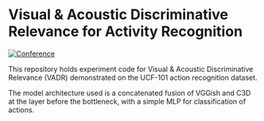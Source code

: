 # Visual & Acoustic Discriminative Relevance for Activity Recognition
[![Conference](http://img.shields.io/badge/BMVA_Symposium_on_Video_Understanding-2019-blue.svg?style=flat-square)](https://dimadamen.github.io/bmva_symposium_2019/)

This repository holds experiment code for Visual & Acoustic Discriminative Relevance (VADR) demonstrated on the UCF-101 action recognition dataset.

The model architecture used is a concatenated fusion of VGGish and C3D at the layer before the bottleneck, with a simple MLP for classification of actions.


